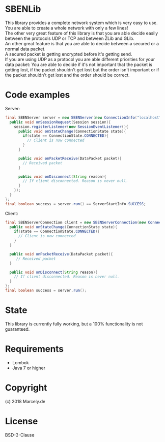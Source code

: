 # SBENLib
This library provides a complete network system which is very easy to use. You are able to create a whole network with only a few lines!<br />
The other very great feature of this library is that you are able decide easily between the protocols UDP or TCP and between ZLib and GLib.<br />
An other great feature is that you are able to decide between a secured or a normal data packet.<br />
A secured packet is getting encrypted before it's getting send.<br />
If you are using UDP as a protocol you are able different priorities for your data packet: You are able to decide if it's not important that the packet is getting lost, if the packet shouldn't get lost but the order isn't important or if the packet shouldn't get lost and the order should be correct.

# Code examples
Server:
```java
final SBENServer server = new SBENServer(new ConnectionInfo("localhost", 6234, ProtocolType.UDP, CompressionType.ZLib), 1 /* Max clients */){
  public void onSessionRequest(Session session){
    session.registerListener(new SessionEventListener(){
      public void onStateChange(ConnectionState state){
        if(state == ConnectionState.CONNECTED){
          // Client is now connected
        }
      }

      public void onPacketReceive(DataPacket packet){
        // Received packet
      }

      public void onDisconnect(String reason){
        // If client disconnected. Reason is never null.
      }
    });
  }
};
final boolean success = server.run() == ServerStartInfo.SUCCESS;
```
Client:
```java
final SBENServerConnection client = new SBENServerConnection(new ConnectionInfo("localhost", 6234, ProtocolType.UDP, CompressionType.ZLib)){
  public void onStateChange(ConnectionState state){
    if(state == ConnectionState.CONNECTED){
      // Client is now connected
    }
  }

  public void onPacketReceive(DataPacket packet){
     // Received packet
  }

  public void onDisconnect(String reason){
    // If client disconnected. Reason is never null.
  }
};
final boolean success = server.run();
```

# State
This library is currently fully working, but a 100% functionality is not guaranteed.

# Requirements
- Lombok
- Java 7 or higher

# Copyright
(c) 2018 Marcely.de

# License
BSD-3-Clause
